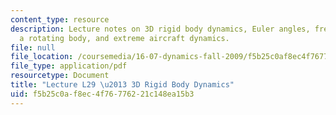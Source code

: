 ```yaml
---
content_type: resource
description: Lecture notes on 3D rigid body dynamics, Euler angles, free motions of
  a rotating body, and extreme aircraft dynamics.
file: null
file_location: /coursemedia/16-07-dynamics-fall-2009/f5b25c0af8ec4f76776221c148ea15b3_MIT16_07F09_Lec29.pdf
file_type: application/pdf
resourcetype: Document
title: "Lecture L29 \u2013 3D Rigid Body Dynamics"
uid: f5b25c0a-f8ec-4f76-7762-21c148ea15b3
---
```

